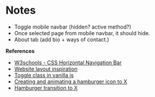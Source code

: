 # Notes

- Toggle mobile navbar (hidden? active method?)
- Once selected page from mobile navbar, it should hide. 
- About tab (add bio + ways of contact.)

**References**
- [W3schools - CSS Horizontal Navigation Bar](https://www.w3schools.com/css/css_navbar_horizontal.asp)
- [Website layout inspiration](https://resilientwebdesign.com/)
- [Toggle class in vanilla js](https://ryfarlane.com/article/toggle-class-vanilla-javascript)
- [Creating and animating a hamburger icon to X](https://ryfarlane.com/article/animated-hamburger-menu-icon-to-x-close-icon-css)
- [Hamburger transition to X](https://www.w3schools.com/howto/howto_css_menu_icon.asp)

